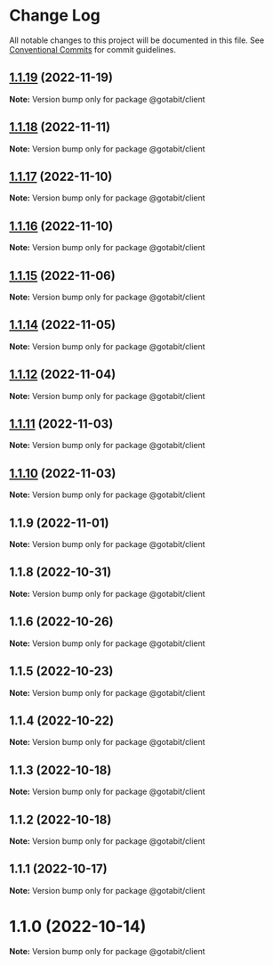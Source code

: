 # Change Log

All notable changes to this project will be documented in this file.
See [Conventional Commits](https://conventionalcommits.org) for commit guidelines.

## [1.1.19](https://github.com/gotabit/sdk-ts/compare/@gotabit/client@1.1.18...@gotabit/client@1.1.19) (2022-11-19)

**Note:** Version bump only for package @gotabit/client

## [1.1.18](https://github.com/gotabit/sdk-ts/compare/@gotabit/client@1.1.17...@gotabit/client@1.1.18) (2022-11-11)

**Note:** Version bump only for package @gotabit/client

## [1.1.17](https://github.com/gotabit/sdk-ts/compare/@gotabit/client@1.1.16...@gotabit/client@1.1.17) (2022-11-10)

**Note:** Version bump only for package @gotabit/client

## [1.1.16](https://github.com/gotabit/sdk-ts/compare/@gotabit/client@1.1.15...@gotabit/client@1.1.16) (2022-11-10)

**Note:** Version bump only for package @gotabit/client

## [1.1.15](https://github.com/gotabit/sdk-ts/compare/@gotabit/client@1.1.14...@gotabit/client@1.1.15) (2022-11-06)

**Note:** Version bump only for package @gotabit/client

## [1.1.14](https://github.com/gotabit/sdk-ts/compare/@gotabit/client@1.1.12...@gotabit/client@1.1.14) (2022-11-05)

**Note:** Version bump only for package @gotabit/client

## [1.1.12](https://github.com/gotabit/sdk-ts/compare/@gotabit/client@1.1.11...@gotabit/client@1.1.12) (2022-11-04)

**Note:** Version bump only for package @gotabit/client

## [1.1.11](https://github.com/gotabit/sdk-ts/compare/@gotabit/client@1.1.10...@gotabit/client@1.1.11) (2022-11-03)

**Note:** Version bump only for package @gotabit/client

## [1.1.10](https://github.com/gotabit/sdk-ts/compare/@gotabit/client@1.1.9...@gotabit/client@1.1.10) (2022-11-03)

**Note:** Version bump only for package @gotabit/client

## 1.1.9 (2022-11-01)

**Note:** Version bump only for package @gotabit/client

## 1.1.8 (2022-10-31)

**Note:** Version bump only for package @gotabit/client

## 1.1.6 (2022-10-26)

**Note:** Version bump only for package @gotabit/client

## 1.1.5 (2022-10-23)

**Note:** Version bump only for package @gotabit/client

## 1.1.4 (2022-10-22)

**Note:** Version bump only for package @gotabit/client

## 1.1.3 (2022-10-18)

**Note:** Version bump only for package @gotabit/client

## 1.1.2 (2022-10-18)

**Note:** Version bump only for package @gotabit/client

## 1.1.1 (2022-10-17)

**Note:** Version bump only for package @gotabit/client

# 1.1.0 (2022-10-14)

**Note:** Version bump only for package @gotabit/client
